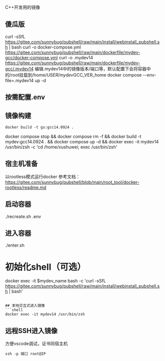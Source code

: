 C++开发用的镜像

## 傻瓜版
curl -sSfL https://gitee.com/sunnybug/pubshell/raw/main/install/webinstall_pubshell.sh | bash
curl -o docker-compose.yml https://gitee.com/sunnybug/pubshell/raw/main/dockerfile/mydev-gcc/docker-compose.yml
curl -o .mydev14 https://gitee.com/sunnybug/pubshell/raw/main/dockerfile/mydev-gcc/.mydev14
编辑.mydev14中的镜像版本/端口等，默认配置下会将容器中的/root挂载到/home/$USER/mydev$GCC_VER_home
docker compose --env-file=.mydev14 up -d

## 按需配置.env

## 镜像构建
```shell
docker build -t gs:gcc14.0924 .
```

docker compose stop && docker compose rm -f && docker build -t mydev:gcc14.0924 . && docker compose up -d && docker exec -it mydev14 /usr/bin/zsh -c 'cd /home/xushuwei; exec /usr/bin/zsh'


## 宿主机准备
以rootless模式运行docker 
参考文档：https://gitee.com/sunnybug/pubshell/blob/main/root_tool/docker-rootless/readme.md

## 启动容器
./recreate.sh .env

## 进入容器
./enter.sh

# 初始化shell（可选）
docker exec -it $mydev_name bash -c 'curl -sSfL https://gitee.com/sunnybug/pubshell/raw/main/install/webinstall_pubshell.sh | bash'

```

## 本地交互式进入镜像
```shell
docker exec -it mydev14 /usr/bin/zsh 
```

## 远程SSH进入镜像
方便vscode调试，证书同宿主机
```shell
ssh -p 端口 root@IP
```